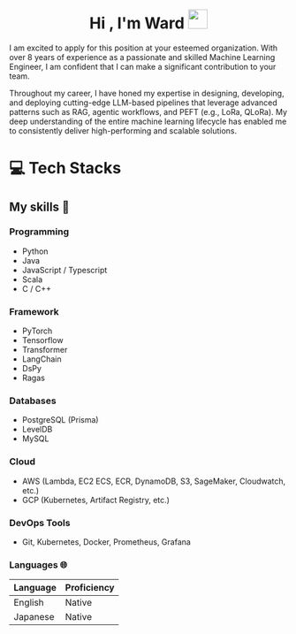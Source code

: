 <h1 align="center"><b>Hi , I'm Ward </b><img src="https://media.giphy.com/media/hvRJCLFzcasrR4ia7z/giphy.gif" width="35"></h1>

I am excited to apply for this position at your esteemed organization. With over 8 years of experience as a passionate and skilled Machine Learning Engineer, I am confident that I can make a significant contribution to your team.

Throughout my career, I have honed my expertise in designing, developing, and deploying cutting-edge LLM-based pipelines that leverage advanced patterns such as RAG, agentic workflows, and PEFT (e.g., LoRa, QLoRa). My deep understanding of the entire machine learning lifecycle has enabled me to consistently deliver high-performing and scalable solutions.
 

# 💻 <b>Tech Stacks</b>

## My skills 📜

### Programming

- Python
- Java
- JavaScript / Typescript
- Scala
- C / C++

### Framework

- PyTorch
- Tensorflow
- Transformer
- LangChain
- DsPy
- Ragas

### Databases

- PostgreSQL (Prisma)
- LevelDB
- MySQL

### Cloud

- AWS (Lambda, EC2 ECS, ECR, DynamoDB, S3, SageMaker, Cloudwatch, etc.)
- GCP (Kubernetes, Artifact Registry, etc.)

### DevOps Tools

- Git, Kubernetes, Docker, Prometheus, Grafana

### Languages 🌐

| Language | Proficiency         |
| -------- | ------------------- |
| English  | Native              |
| Japanese | Native              |
